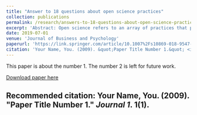 ```yaml
---
title: "Answer to 18 questions about open science practices"
collection: publications
permalink: /research/answers-to-18-questions-about-open-science-practices
excerpt: 'Abstract: Open science refers to an array of practices that promote openness, integrity, and reproducibility in research; the merits of which are being vigorously debated and developed across academic journals, listservs, conference sessions, and professional associations. The current paper identifies and clarifies major issues related to the use of open science practices (e.g., data sharing, study pre-registration, open access journals). We begin with a useful general description of what open science in organizational research represents and adopt a question-and-answer format. Through this format, we then focus on the application of specific open science practices and explore future directions of open science. All of this builds up to a series of specific actionable recommendations provided in conclusion, to help individual researchers, reviewers, journal editors, and other stakeholders develop a more open research environment and culture.'
date: 2019-07-01
venue: 'Journal of Business and Psychology'
paperurl: 'https://link.springer.com/article/10.1007%2Fs10869-018-9547-8'
citation: 'Your Name, You. (2009). &quot;Paper Title Number 1.&quot; <i>Journal 1</i>. 1(1).'
---
```

This paper is about the number 1. The number 2 is left for future work.

[Download paper here](http://academicpages.github.io/files/paper1.pdf)

Recommended citation: Your Name, You. (2009). "Paper Title Number 1." <i>Journal 1</i>. 1(1).
---
